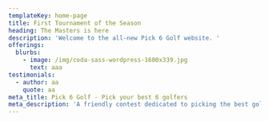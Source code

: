```yaml
---
templateKey: home-page
title: First Tournament of the Season
heading: The Masters is here
description: 'Welcome to the all-new Pick 6 Golf website. '
offerings:
  blurbs:
    - image: /img/coda-sass-wordpress-1600x339.jpg
      text: aaa
testimonials:
  - author: aa
    quote: aa
meta_title: Pick 6 Golf - Pick your best 6 golfers
meta_description: 'A friendly contest dedicated to picking the best golfers in tournaments. '
---
```


